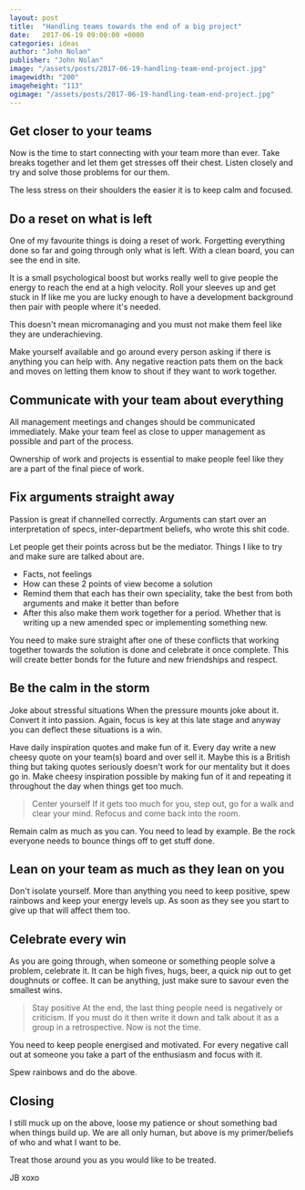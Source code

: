 ```yaml
---
layout: post
title:  "Handling teams towards the end of a big project"
date:   2017-06-19 09:00:00 +0000
categories: ideas
author: "John Nolan"
publisher: "John Nolan"
image: "/assets/posts/2017-06-19-handling-team-end-project.jpg"
imagewidth: "200"
imageheight: "113"
ogimage: "/assets/posts/2017-06-19-handling-team-end-project.jpg"
---
```


## Get closer to your teams
Now is the time to start connecting with your team more than ever. Take breaks together and let them get stresses off
their chest. Listen closely and try and solve those problems for our them.

The less stress on their shoulders the easier it is to keep calm and focused.

## Do a reset on what is left
One of my favourite things is doing a reset of work. Forgetting everything done so far and going through only what is
left. With a clean board, you can see the end in site.

It is a small psychological boost but works really well to give people the energy to reach the end at a high velocity.
Roll your sleeves up and get stuck in
If like me you are lucky enough to have a development background then pair with people where it's needed.

This doesn't mean micromanaging and you must not make them feel like they are underachieving.

Make yourself available and go around every person asking if there is anything you can help with. Any negative
reaction pats them on the back and moves on letting them know to shout if they want to work together.

## Communicate with your team about everything
All management meetings and changes should be communicated immediately. Make your team feel as close to upper
management as possible and part of the process.

Ownership of work and projects is essential to make people feel like they are a part of the final piece of work.

## Fix arguments straight away
Passion is great if channelled correctly. Arguments can start over an interpretation of specs, inter-department
 beliefs, who wrote this shit code.

Let people get their points across but be the mediator. Things I like to try and make sure are talked about are.

* Facts, not feelings
* How can these 2 points of view become a solution
* Remind them that each has their own speciality, take the best from both arguments and make it better than before
* After this also make them work together for a period. Whether that is writing up a new amended spec or implementing
something new.

You need to make sure straight after one of these conflicts that working together towards the solution is done and
celebrate it once complete. This will create better bonds for the future and new friendships and respect.

## Be the calm in the storm
Joke about stressful situations
When the pressure mounts joke about it. Convert it into passion. Again, focus is key at this late stage and anyway
you can deflect these situations is a win.

Have daily inspiration quotes and make fun of it. Every day write a new cheesy quote on your team(s) board and over
sell it. Maybe this is a British thing but taking quotes seriously doesn't work for our mentality but it does go in.
Make cheesy inspiration possible by making fun of it and repeating it throughout the day when things get too much.

> Center yourself
If it gets too much for you, step out, go for a walk and clear your mind. Refocus and come back into the room.

Remain calm as much as you can. You need to lead by example. Be the rock everyone needs to bounce things off to get
stuff done.

## Lean on your team as much as they lean on you
Don't isolate yourself. More than anything you need to keep positive, spew rainbows and keep your energy levels up.
As soon as they see you start to give up that will affect them too.

## Celebrate every win
As you are going through, when someone or something people solve a problem, celebrate it. It can be high fives, hugs,
beer, a quick nip out to get doughnuts or coffee. It can be anything, just make sure to savour even the smallest wins.

> Stay positive
At the end, the last thing people need is negatively or criticism. If you must do it then write it down and talk about
it as a group in a retrospective. Now is not the time.

You need to keep people energised and motivated. For every negative call out at someone you take a part of the
 enthusiasm and focus with it.

Spew rainbows and do the above.

## Closing

I still muck up on the above, loose my patience or shout something bad when things build up.  We are all only human,
but above is my primer/beliefs of who and what I want to be.

Treat those around you as you would like to be treated.

JB xoxo